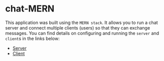 # chat-MERN

This application was built using the `MERN stack`. It allows you to run a chat server and connect multiple clients (users) so that they can exchange messages. You can find details on configuring and running the `server` and `client`s in the links below:

-   [Server](server/)
-   [Client](client/)
